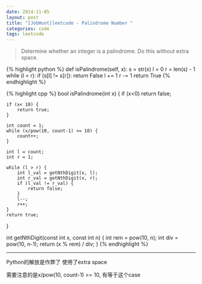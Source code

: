 ```yaml
---
date: 2014-11-05
layout: post
title: "[JobHunt]leetcode - Palindrome Number "
categories: code
tags: leetcode
---
```


>Determine whether an integer is a palindrome. Do this without extra space.

<!--more-->
{% highlight python %}
def isPalindrome(self, x):
    s = str(x)
    l = 0
    r = len(s) - 1
    while (l < r):
        if (s[l] != s[r]):
            return False
        l += 1
        r -= 1
    return True
{% endhighlight %}

{% highlight cpp %}
bool isPalindrome(int x) {
    if (x<0)
        return false;

    if (x< 10) {
        return true;
    }

    int count = 1;
    while (x/pow(10, count-1) >= 10) {
        count++;
    }

    int l = count;
    int r = 1;

    while (l > r) {
        int l_val = getNthDigit(x, l);
        int r_val = getNthDigit(x, r);
        if (l_val != r_val) {
            return false;
        }
        l--;
        r++;
    }
    return true;
}

int getNthDigit(const int x, const int n) {
    int rem = pow(10, n);
    int div = pow(10, n-1);
    return (x % rem) / div;
}
{% endhighlight %}

---
Python的解放是作弊了 使用了extra space

需要注意的是x/pow(10, count-1) >= 10, 有等于这个case
